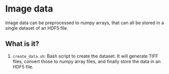# Image data

Image data can be preprocessed to numpy arrays, that can all be stored in
a single dataset of an HDF5 file.


## What is it?

1. `create_data.sh`: Bash script to create the dataset.  It will generate
   TIFF files, convert those to numpy array files, and finally store the
   data in an HDF5 file.
